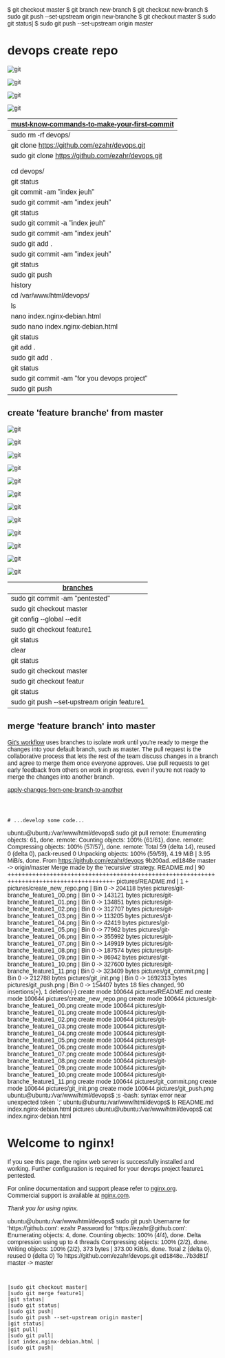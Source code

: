 
$ git checkout master
$ git branch new-branch
$ git checkout new-branch
$ sudo git push --set-upstream origin new-branche
$ git checkout master
$ sudo git status|
$ sudo git push --set-upstream origin master




# devops create repo

![git](https://github.com/ezahr/devops/blob/master/pictures/git_init.png)

![git](https://github.com/ezahr/devops/blob/master/pictures/create_new_repo.png)

![git](https://github.com/ezahr/devops/blob/master/pictures/git_commit.png)

![git](https://github.com/ezahr/devops/blob/master/pictures/git_push.png)



|[must-know-commands-to-make-your-first-commit](https://dev.to/juni/git-and-github---must-know-commands-to-make-your-first-commit-333c)
|--------------------------------------|
|sudo rm -rf devops/                                    |
|git clone https://github.com/ezahr/devops.git|
|sudo git clone https://github.com/ezahr/devops.git|
||cd ..|
||sudo cp index.nginx-debian.html ./devops|
|cd devops/|
|git status|
|git commit -am "index jeuh"|
|sudo git commit -am "index jeuh"|
|git status|
|sudo git commit -a "index jeuh"|
|sudo git commit -am  "index jeuh"|
|sudo git add .|
|sudo git commit -am  "index jeuh"|
|git status|
|sudo git push|
|history|
|cd /var/www/html/devops/|
|ls|
|nano index.nginx-debian.html |
|sudo nano index.nginx-debian.html |
|git status|
|git add .|
|sudo git add .|
|git status|
|sudo git commit -am "for you devops project"|
|sudo git push|

## create 'feature branche'  from master
![git](https://github.com/ezahr/devops/blob/master/pictures/git-branche_feature1_00.png)

![git](https://github.com/ezahr/devops/blob/master/pictures/git-branche_feature1_01.png)

![git](https://github.com/ezahr/devops/blob/master/pictures/git-branche_feature1_02.png)

![git](https://github.com/ezahr/devops/blob/master/pictures/git-branche_feature1_03.png)

![git](https://github.com/ezahr/devops/blob/master/pictures/git-branche_feature1_04.png)

![git](https://github.com/ezahr/devops/blob/master/pictures/git-branche_feature1_05.png)

![git](https://github.com/ezahr/devops/blob/master/pictures/it-branche_feature1_06.png)

![git](https://github.com/ezahr/devops/blob/master/pictures/it-branche_feature1_07.png)

![git](https://github.com/ezahr/devops/blob/master/pictures/git-branche_feature1_08.png)

![git](https://github.com/ezahr/devops/blob/master/pictures/git-branche_feature1_09.png)

![git](https://github.com/ezahr/devops/blob/master/pictures/git-branche_feature1_10.png)

![git](https://github.com/ezahr/devops/blob/master/pictures/git-branche_feature1_11.png)

|[branches](https://docs.microsoft.com/en-us/azure/devops/repos/git/branches?view=azure-devops&tabs=command-line#use-branches-to-manage-development)|
|------------------------------------------------------|
|sudo git commit -am "pentested"|
|sudo git checkout master|
|git config --global --edit|
|sudo git checkout feature1| |
|git status|
|clear|
|git status|
|sudo git checkout master|
|sudo git checkout featur|e1 |
|git status|
|sudo git push --set-upstream origin feature1|


## merge 'feature branch' into master

[Git's workflow](https://docs.microsoft.com/en-us/azure/devops/repos/git/pullrequest?view=azure-devops) uses branches to isolate work until you're ready to merge the changes into your default branch, such as master. The pull request is the collaborative process that lets the rest of the team discuss changes in a branch and agree to merge them once everyone approves. Use pull requests to get early feedback from others on work in progress, even if you're not ready to merge the changes into another branch.

[apply-changes-from-one-branch-to-another](https://www.jetbrains.com/help/pycharm/apply-changes-from-one-branch-to-another.html?gclid=Cj0KCQjwjer4BRCZARIsABK4QeVp50Oynvq_9kHTnyT9VkzgFQwRHjhSf9QMmiZAoR-xlBG63GkFyCkaArOFEALw_wcB#cherry-pick)

````



# ...develop some code...

````
ubuntu@ubuntu:/var/www/html/devops$ sudo git pull
remote: Enumerating objects: 61, done.
remote: Counting objects: 100% (61/61), done.
remote: Compressing objects: 100% (57/57), done.
remote: Total 59 (delta 14), reused 0 (delta 0), pack-reused 0
Unpacking objects: 100% (59/59), 4.19 MiB | 3.95 MiB/s, done.
From https://github.com/ezahr/devops
   9b200ad..ed1848e  master     -> origin/master
Merge made by the 'recursive' strategy.
 README.md                            |  90 +++++++++++++++++++++++++++++++++++++++++++++++++++++++++++++++++++++++++++++++++++++++++-
 pictures/README.md                   |   1 +
 pictures/create_new_repo.png         | Bin 0 -> 204118 bytes
 pictures/git-branche_feature1_00.png | Bin 0 -> 143121 bytes
 pictures/git-branche_feature1_01.png | Bin 0 -> 134851 bytes
 pictures/git-branche_feature1_02.png | Bin 0 -> 312707 bytes
 pictures/git-branche_feature1_03.png | Bin 0 -> 113205 bytes
 pictures/git-branche_feature1_04.png | Bin 0 -> 42419 bytes
 pictures/git-branche_feature1_05.png | Bin 0 -> 77962 bytes
 pictures/git-branche_feature1_06.png | Bin 0 -> 355992 bytes
 pictures/git-branche_feature1_07.png | Bin 0 -> 149919 bytes
 pictures/git-branche_feature1_08.png | Bin 0 -> 187574 bytes
 pictures/git-branche_feature1_09.png | Bin 0 -> 86942 bytes
 pictures/git-branche_feature1_10.png | Bin 0 -> 327600 bytes
 pictures/git-branche_feature1_11.png | Bin 0 -> 323409 bytes
 pictures/git_commit.png              | Bin 0 -> 212788 bytes
 pictures/git_init.png                | Bin 0 -> 1692313 bytes
 pictures/git_push.png                | Bin 0 -> 154407 bytes
 18 files changed, 90 insertions(+), 1 deletion(-)
 create mode 100644 pictures/README.md
 create mode 100644 pictures/create_new_repo.png
 create mode 100644 pictures/git-branche_feature1_00.png
 create mode 100644 pictures/git-branche_feature1_01.png
 create mode 100644 pictures/git-branche_feature1_02.png
 create mode 100644 pictures/git-branche_feature1_03.png
 create mode 100644 pictures/git-branche_feature1_04.png
 create mode 100644 pictures/git-branche_feature1_05.png
 create mode 100644 pictures/git-branche_feature1_06.png
 create mode 100644 pictures/git-branche_feature1_07.png
 create mode 100644 pictures/git-branche_feature1_08.png
 create mode 100644 pictures/git-branche_feature1_09.png
 create mode 100644 pictures/git-branche_feature1_10.png
 create mode 100644 pictures/git-branche_feature1_11.png
 create mode 100644 pictures/git_commit.png
 create mode 100644 pictures/git_init.png
 create mode 100644 pictures/git_push.png
ubuntu@ubuntu:/var/www/html/devops$ ;s
-bash: syntax error near unexpected token `;'
ubuntu@ubuntu:/var/www/html/devops$ ls
README.md  index.nginx-debian.html  pictures
ubuntu@ubuntu:/var/www/html/devops$ cat index.nginx-debian.html 
<!DOCTYPE html>
<html>
<head>
<title>Welcome to nginx!</title>
<style>
    body {
        width: 35em;
        margin: 0 auto;
        font-family: Tahoma, Verdana, Arial, sans-serif;
    }
</style>
</head>
<body>
<h1>Welcome to nginx!</h1>
<p>If you see this page, the nginx web server is successfully installed and
working. Further configuration is required for your devops project feature1 pentested.</p>

<p>For online documentation and support please refer to
<a href="http://nginx.org/">nginx.org</a>.<br/>
Commercial support is available at
<a href="http://nginx.com/">nginx.com</a>.</p>

<p><em>Thank you for using nginx.</em></p>
</body>
</html>
ubuntu@ubuntu:/var/www/html/devops$ sudo git push
Username for 'https://github.com': ezahr
Password for 'https://ezahr@github.com': 
Enumerating objects: 4, done.
Counting objects: 100% (4/4), done.
Delta compression using up to 4 threads
Compressing objects: 100% (2/2), done.
Writing objects: 100% (2/2), 373 bytes | 373.00 KiB/s, done.
Total 2 (delta 0), reused 0 (delta 0)
To https://github.com/ezahr/devops.git
   ed1848e..7b3d81f  master -> master



````


|sudo git checkout master|
|sudo git merge feature1|
|git status|
|sudo git status|
|sudo git push|
|sudo git push --set-upstream origin master|
|git status|
|git pull|
|sudo git pull|
|cat index.nginx-debian.html |
|sudo git push|

